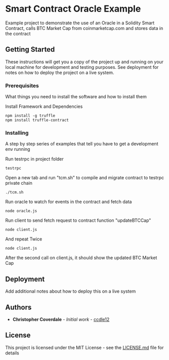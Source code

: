 # Smart Contract Oracle Example

Example project to demonstrate the use of an Oracle in a Solidity Smart Contract, calls BTC Market Cap from coinmarketcap.com and stores data in the contract

## Getting Started

These instructions will get you a copy of the project up and running on your local machine for development and testing purposes. See deployment for notes on how to deploy the project on a live system.

### Prerequisites

What things you need to install the software and how to install them

Install Framework and Dependencies
```
npm install -g truffle
npm install truffle-contract
```

### Installing

A step by step series of examples that tell you have to get a development env running

Run testrpc in project folder
```
testrpc
```

Open a new tab and run "tcm.sh" to compile and migrate contract to testrpc private chain
```
./tcm.sh
```

Run oracle to watch for events in the contract and fetch data
```
node oracle.js
```

Run client to send fetch request to contract function "updateBTCCap"
```
node client.js
```

And repeat Twice
```
node client.js 
```

After the second call on client.js, it should show the updated BTC Market Cap


## Deployment

Add additional notes about how to deploy this on a live system


## Authors

* **Christopher Coverdale** - *Initial work* - [ccdle12](https://github.com/ccdle12)

## License

This project is licensed under the MIT License - see the [LICENSE.md](LICENSE.md) file for details

